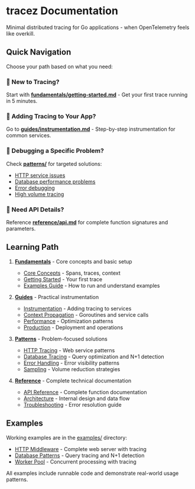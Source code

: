 # tracez Documentation

Minimal distributed tracing for Go applications - when OpenTelemetry feels like overkill.

## Quick Navigation

Choose your path based on what you need:

### 🚀 New to Tracing?
Start with **[fundamentals/getting-started.md](fundamentals/getting-started.md)** - Get your first trace running in 5 minutes.

### 🔧 Adding Tracing to Your App?
Go to **[guides/instrumentation.md](guides/instrumentation.md)** - Step-by-step instrumentation for common services.

### 🐛 Debugging a Specific Problem?
Check **[patterns/](patterns/)** for targeted solutions:
- [HTTP service issues](patterns/http-tracing.md)
- [Database performance problems](patterns/database-tracing.md) 
- [Error debugging](patterns/error-handling.md)
- [High volume tracing](patterns/sampling.md)

### 📖 Need API Details?
Reference **[reference/api.md](reference/api.md)** for complete function signatures and parameters.

## Learning Path

1. **[Fundamentals](fundamentals/)** - Core concepts and basic setup
   - [Core Concepts](fundamentals/concepts.md) - Spans, traces, context
   - [Getting Started](fundamentals/getting-started.md) - Your first trace
   - [Examples Guide](fundamentals/examples-guide.md) - How to run and understand examples

2. **[Guides](guides/)** - Practical instrumentation
   - [Instrumentation](guides/instrumentation.md) - Adding tracing to services
   - [Context Propagation](guides/context-propagation.md) - Goroutines and service calls
   - [Performance](guides/performance.md) - Optimization patterns
   - [Production](guides/production.md) - Deployment and operations

3. **[Patterns](patterns/)** - Problem-focused solutions
   - [HTTP Tracing](patterns/http-tracing.md) - Web service patterns
   - [Database Tracing](patterns/database-tracing.md) - Query optimization and N+1 detection
   - [Error Handling](patterns/error-handling.md) - Error visibility patterns
   - [Sampling](patterns/sampling.md) - Volume reduction strategies

4. **[Reference](reference/)** - Complete technical documentation
   - [API Reference](reference/api.md) - Complete function documentation
   - [Architecture](reference/architecture.md) - Internal design and data flow
   - [Troubleshooting](reference/troubleshooting.md) - Error resolution guide

## Examples

Working examples are in the [examples/](../examples/) directory:
- [HTTP Middleware](../examples/http-middleware/) - Complete web server with tracing
- [Database Patterns](../examples/database-patterns/) - Query tracing and N+1 detection
- [Worker Pool](../examples/worker-pool/) - Concurrent processing with tracing

All examples include runnable code and demonstrate real-world usage patterns.